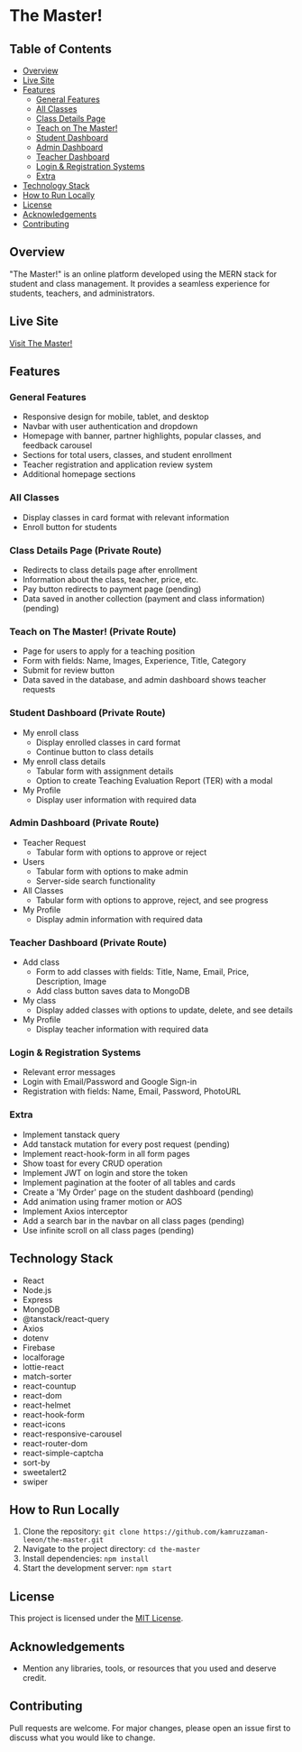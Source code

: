 # The Master!

## Table of Contents
- [Overview](#overview)
- [Live Site](#live-site)
- [Features](#features)
  - [General Features](#general-features)
  - [All Classes](#all-classes)
  - [Class Details Page](#class-details-page-private-route)
  - [Teach on The Master!](#teach-on-the-master-private-route)
  - [Student Dashboard ](#student-dashboard-private-route)
  - [Admin Dashboard](#admin-dashboard-private-route)
  - [Teacher Dashboard](#teacher-dashboard-private-route)
  - [Login & Registration Systems](#login--registration-systems)
  - [Extra](#extra)
- [Technology Stack](#technology-stack)
- [How to Run Locally](#how-to-run-locally)
- [License](#license)
- [Acknowledgements](#acknowledgements)
- [Contributing](#contributing)


## Overview
"The Master!" is an online platform developed using the MERN stack for student and class management. It provides a seamless experience for students, teachers, and administrators.

## Live Site
[Visit The Master!](https://the-master-6c9ad.firebaseapp.com/)

## Features

### General Features
- Responsive design for mobile, tablet, and desktop
- Navbar with user authentication and dropdown
- Homepage with banner, partner highlights, popular classes, and feedback carousel
- Sections for total users, classes, and student enrollment
- Teacher registration and application review system
- Additional homepage sections

### All Classes
- Display classes in card format with relevant information
- Enroll button for students

### Class Details Page (Private Route)
- Redirects to class details page after enrollment
- Information about the class, teacher, price, etc.
- Pay button redirects to payment page (pending)
- Data saved in another collection (payment and class information) (pending)

### Teach on The Master! (Private Route)
- Page for users to apply for a teaching position
- Form with fields: Name, Images, Experience, Title, Category
- Submit for review button
- Data saved in the database, and admin dashboard shows teacher requests

### Student Dashboard (Private Route)
- My enroll class
  - Display enrolled classes in card format
  - Continue button to class details
- My enroll class details
  - Tabular form with assignment details
  - Option to create Teaching Evaluation Report (TER) with a modal
- My Profile
  - Display user information with required data

### Admin Dashboard (Private Route)
- Teacher Request
  - Tabular form with options to approve or reject
- Users
  - Tabular form with options to make admin
  - Server-side search functionality
- All Classes
  - Tabular form with options to approve, reject, and see progress
- My Profile
  - Display admin information with required data

### Teacher Dashboard (Private Route)
- Add class
  - Form to add classes with fields: Title, Name, Email, Price, Description, Image
  - Add class button saves data to MongoDB
- My class
  - Display added classes with options to update, delete, and see details
- My Profile
  - Display teacher information with required data

### Login & Registration Systems
- Relevant error messages
- Login with Email/Password and Google Sign-in
- Registration with fields: Name, Email, Password, PhotoURL

### Extra
- Implement tanstack query
- Add tanstack mutation for every post request (pending)
- Implement react-hook-form in all form pages
- Show toast for every CRUD operation
- Implement JWT on login and store the token
- Implement pagination at the footer of all tables and cards
- Create a 'My Order' page on the student dashboard (pending)
- Add animation using framer motion or AOS
- Implement Axios interceptor
- Add a search bar in the navbar on all class pages (pending)
- Use infinite scroll on all class pages (pending)

## Technology Stack
- React
- Node.js
- Express
- MongoDB
- @tanstack/react-query
- Axios
- dotenv
- Firebase
- localforage
- lottie-react
- match-sorter
- react-countup
- react-dom
- react-helmet
- react-hook-form
- react-icons
- react-responsive-carousel
- react-router-dom
- react-simple-captcha
- sort-by
- sweetalert2
- swiper

## How to Run Locally
1. Clone the repository: `git clone https://github.com/kamruzzaman-leeon/the-master.git`
2. Navigate to the project directory: `cd the-master`
3. Install dependencies: `npm install`
4. Start the development server: `npm start`

## License
This project is licensed under the [MIT License](LICENSE).

## Acknowledgements
- Mention any libraries, tools, or resources that you used and deserve credit.

## Contributing
Pull requests are welcome. For major changes, please open an issue first to discuss what you would like to change.

